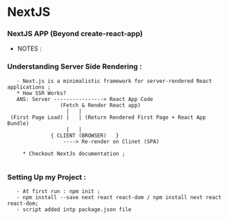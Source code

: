 # NextJS

### NextJS APP (Beyond create-react-app)

* NOTES :

###  Understanding Server Side Rendering :

```
   - Next.js is a minimalistic framework for server-rendered React applications ;
   * How SSR Works?
   ANS: Server ----------------> React App Code
                 (Fetch & Render React app)
                   |   |
 (First Page Load) |   | (Return Rendered First Page + React App Bundle)
                   |   | 
              { CLIENT (BROWSER)   }
                  ----> Re-render on Clinet (SPA)

     * Checkout NextJs documentation ;
     
```

### Setting Up my Project :

```
   - At first run : npm init ;
   - npm install --save next react react-dom / npm install next react react-dom;
   - script added intp package.json file


```
